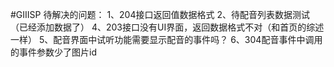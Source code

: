 #GIIISP
待解决的问题：
1、204接口返回值数据格式
2、待配音列表数据测试（已经添加数据了）
4、203接口没有UI界面，返回数据格式不对（和首页的综述一样）
5、配音界面中试听功能需要显示配音的事件吗？
6、304配音事件中调用的事件参数少了图片id